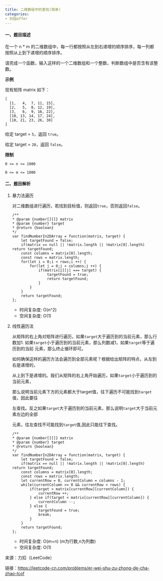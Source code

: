```yaml
---
title: 二维数组中的查找(简单)
categories:
- 剑指offer
---
```


#### 一、题目描述

在一个 n * m 的二维数组中，每一行都按照从左到右递增的顺序排序，每一列都按照从上到下递增的顺序排序。

请完成一个函数，输入这样的一个二维数组和一个整数，判断数组中是否含有该整数。

**示例**

现有矩阵 matrix 如下：

```
[
  [1,   4,  7, 11, 15],
  [2,   5,  8, 12, 19],
  [3,   6,  9, 16, 22],
  [10, 13, 14, 17, 24],
  [18, 21, 23, 26, 30]
]
```

给定 target = ```5```，返回 ```true```。

给定 target = ```20```，返回 ```false```。

**限制**

```
0 <= n <= 1000

0 <= m <= 1000
```

#### 二、题目解析

1. 暴力法遍历

    对二维数组进行遍历，若找到目标值，则返回```true```，否则返回```false```。

    ```
    /**
    * @param {number[][]} matrix
    * @param {number} target
    * @return {boolean}
    */
    var findNumberIn2DArray = function(matrix, target) {
        let targetFound = false;
        if(matrix == null || !matrix.length || !matrix[0].length) return targetFound;
        const columns = matrix[0].length;
        const rows = matrix.length;
        for(let i = 0;i < rows;i ++) {
            for(let j = 0;j < columns;j ++) {
                if(matrix[i][j] === target) {
                    targetFound = true;
                    return targetFound;
                }
            }
        }
        return targetFound;
    };
    ```

    - 时间复杂度: O(n^2)
    - 空间复杂度: O(1)

2. 线性遍历法

    从矩阵的右上角对矩阵进行遍历，如果`target`大于遍历到的当前元素，那么行数加1.
    如果`target`小于遍历到的当前元素，那么列数减1，如果`target`等于遍历到的当前
    元素，那么终止循环即可。

    如何确保这样的遍历方法会遍历到全部元素呢？根据给出矩阵的特点，从左到右是递增的，

    从上到下是递增的。我们从矩阵的右上角开始遍历，如果`target`小于遍历到的当前元素，

    那么说明当前元素下方的元素都大于target值，往下遍历不可能找到`target`值，因此要往

    左查找。反之如果`target`大于遍历到的当前元素，那么说明`target`大于当前元素左边的全部

    元素，往左查找不可能找到`target`值,因此只能往下查找。


    ```
    /**
    * @param {number[][]} matrix
    * @param {number} target
    * @return {boolean}
    */
    var findNumberIn2DArray = function(matrix, target) {
        let targetFound = false;
        if(matrix == null || !matrix.length || !matrix[0].length) return targetFound;
        const columns = matrix[0].length;
        const rows = matrix.length;
        let currentRow = 0, currentColumn = columns - 1;
        while(currentColumn >= 0 && currentRow < rows) {
            if(target > matrix[currentRow][currentColumn]) {
                currentRow ++;
            } else if(target < matrix[currentRow][currentColumn]) {
                currentColumn --;
            } else {
                targetFound = true;
                break;
            }
        }
        return targetFound;
    };
    ```

    - 时间复杂度: O(m+n) (m为行数,n为列数)
    - 空间复杂度: O(1)



来源：力扣（LeetCode）

链接：https://leetcode-cn.com/problems/er-wei-shu-zu-zhong-de-cha-zhao-lcof
